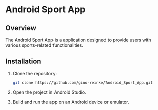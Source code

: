 # Android Sport App

## Overview

The Android Sport App is a application designed to provide users with various sports-related functionalities.

## Installation

1. Clone the repository:

    ```bash
    git clone https://github.com/gino-reinke/Android_Sport_App.git
    ```

2. Open the project in Android Studio.
3. Build and run the app on an Android device or emulator.
